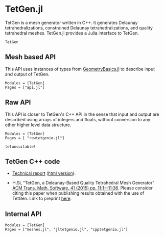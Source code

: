 # TetGen.jl

TetGen  is a  mesh generator  written in  C++.  It  generates Delaunay
tetrahedralizations,  constrained  Delaunay  tetrahedralizations,  and
quality tetrahedral  meshes. TetGen.jl  provides a Julia  interface to
TetGen.


```@docs
TetGen
```


## Mesh based API
This API uses instances of types from [GeometryBasics.jl](https://github.com/JuliaGeometry/GeometryBasics.jl) 
to describe input and output of TetGen.

```@autodocs
Modules = [TetGen]
Pages = ["api.jl"]
```



## Raw API
This API is closer to TetGen's C++ API in the sense that
input and output are described using arrays of integers
and floats, without conversion to any other higher level
data structure.

```@autodocs
Modules = [TetGen]
Pages = [ "rawtetgenio.jl"]
```

```@docs
tetunsuitable!
```


## TetGen C++ code

- [Technical report](http://doi.org/10.20347/WIAS.TECHREPORT.13)
  ([html version](http://wias-berlin.de/software/tetgen/1.5/doc/manual/index.html)).

- H.Si, "TetGen, a Delaunay-Based Quality Tetrahedral Mesh Generator" [ACM Trans. Math. Software, 41 (2015) pp. 11:1--11:36](https://dl.acm.org/doi/abs/10.1145/2629697).
  Please consider citing this paper when publishing results obtained with the use of TetGen.
  Link to preprint  [here](http://doi.org/10.20347/WIAS.PREPRINT.1762). 


## Internal API
```@autodocs
Modules = [TetGen]
Pages = ["meshes.jl", "jltetgenio.jl", "cpptetgenio.jl"]
```
